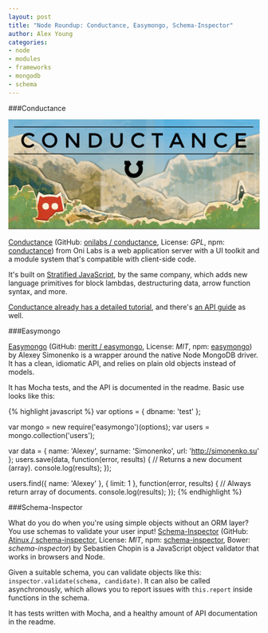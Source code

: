 ```yaml
---
layout: post
title: "Node Roundup: Conductance, Easymongo, Schema-Inspector"
author: Alex Young
categories:
- node
- modules
- frameworks
- mongodb
- schema
---
```


###Conductance

![Conductance](/images/posts/conductance.png)

[Conductance](https://conductance.io/) (GitHub: [onilabs / conductance](https://github.com/onilabs/conductance), License: _GPL_, npm: [conductance](https://npmjs.org/package/conductance)) from Oni Labs is a web application server with a UI toolkit and a module system that's compatible with client-side code.

It's built on [Stratified JavaScript](http://onilabs.com/stratifiedjs), by the same company, which adds new language primitives for block lambdas, destructuring data, arrow function syntax, and more.

[Conductance already has a detailed tutorial](https://conductance.io/examples/chat/), and there's [an API guide](https://conductance.io/reference) as well.

###Easymongo

[Easymongo](http://meritt.github.io/easymongo/) (GitHub: [meritt / easymongo](https://github.com/meritt/easymongo), License: _MIT_, npm: [easymongo](https://npmjs.org/package/easymongo)) by Alexey Simonenko is a wrapper around the native Node MongoDB driver.  It has a clean, idiomatic API, and relies on plain old objects instead of models.

It has Mocha tests, and the API is documented in the readme.  Basic use looks like this:

{% highlight javascript %}
var options = {
  dbname: 'test'
};

var mongo = new require('easymongo')(options);
var users = mongo.collection('users');

var data = { name: 'Alexey', surname: 'Simonenko', url: 'http://simonenko.su' };
users.save(data, function(error, results) {
  // Returns a new document (array).
  console.log(results);
});

users.find({ name: 'Alexey' }, { limit: 1 }, function(error, results) {
  // Always return array of documents.
  console.log(results);
});
{% endhighlight %}

###Schema-Inspector

What do you do when you're using simple objects without an ORM layer?  You use schemas to validate your user input!  [Schema-Inspector](http://atinux.github.io/schema-inspector/) (GitHub: [Atinux / schema-inspector](https://github.com/Atinux/schema-inspector), License: _MIT_, npm: [schema-inspector](https://npmjs.org/package/schema-inspector), Bower: _schema-inspector_) by Sebastien Chopin is a JavaScript object validator that works in browsers and Node.

Given a suitable schema, you can validate objects like this: `inspector.validate(schema, candidate)`.  It can also be called asynchronously, which allows you to report issues with `this.report` inside functions in the schema.

It has tests written with Mocha, and a healthy amount of API documentation in the readme.

